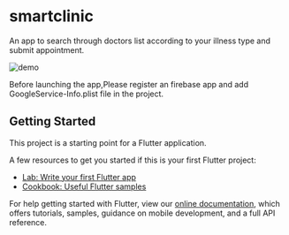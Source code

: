 # smartclinic

An app to search through doctors list according to your illness type and submit appointment.

![demo](https://user-images.githubusercontent.com/72483518/119628060-635ee780-be2a-11eb-929a-b867318ee399.gif)


Before launching the app,Please register an firebase app and add GoogleService-Info.plist file in the project. 

## Getting Started

This project is a starting point for a Flutter application.

A few resources to get you started if this is your first Flutter project:

- [Lab: Write your first Flutter app](https://flutter.dev/docs/get-started/codelab)
- [Cookbook: Useful Flutter samples](https://flutter.dev/docs/cookbook)

For help getting started with Flutter, view our
[online documentation](https://flutter.dev/docs), which offers tutorials,
samples, guidance on mobile development, and a full API reference.
